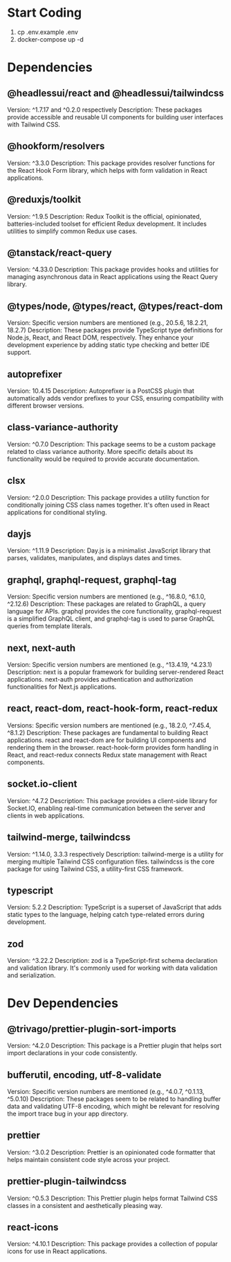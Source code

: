 # Start Coding
1. cp .env.example .env
2. docker-compose up -d

# Dependencies
## @headlessui/react and @headlessui/tailwindcss
Version: ^1.7.17 and ^0.2.0 respectively
Description: These packages provide accessible and reusable UI components for building user interfaces with Tailwind CSS.

## @hookform/resolvers
Version: ^3.3.0
Description: This package provides resolver functions for the React Hook Form library, which helps with form validation in React applications.

## @reduxjs/toolkit
Version: ^1.9.5
Description: Redux Toolkit is the official, opinionated, batteries-included toolset for efficient Redux development. It includes utilities to simplify common Redux use cases.

## @tanstack/react-query
Version: ^4.33.0
Description: This package provides hooks and utilities for managing asynchronous data in React applications using the React Query library.

## @types/node, @types/react, @types/react-dom
Version: Specific version numbers are mentioned (e.g., 20.5.6, 18.2.21, 18.2.7)
Description: These packages provide TypeScript type definitions for Node.js, React, and React DOM, respectively. They enhance your development experience by adding static type checking and better IDE support.

## autoprefixer
Version: 10.4.15
Description: Autoprefixer is a PostCSS plugin that automatically adds vendor prefixes to your CSS, ensuring compatibility with different browser versions.

## class-variance-authority
Version: ^0.7.0
Description: This package seems to be a custom package related to class variance authority. More specific details about its functionality would be required to provide accurate documentation.

## clsx
Version: ^2.0.0
Description: This package provides a utility function for conditionally joining CSS class names together. It's often used in React applications for conditional styling.

## dayjs
Version: ^1.11.9
Description: Day.js is a minimalist JavaScript library that parses, validates, manipulates, and displays dates and times.

## graphql, graphql-request, graphql-tag
Version: Specific version numbers are mentioned (e.g., ^16.8.0, ^6.1.0, ^2.12.6)
Description: These packages are related to GraphQL, a query language for APIs. graphql provides the core functionality, graphql-request is a simplified GraphQL client, and graphql-tag is used to parse GraphQL queries from template literals.

## next, next-auth
Version: Specific version numbers are mentioned (e.g., ^13.4.19, ^4.23.1)
Description: next is a popular framework for building server-rendered React applications. next-auth provides authentication and authorization functionalities for Next.js applications.

## react, react-dom, react-hook-form, react-redux
Versions: Specific version numbers are mentioned (e.g., 18.2.0, ^7.45.4, ^8.1.2)
Description: These packages are fundamental to building React applications. react and react-dom are for building UI components and rendering them in the browser. react-hook-form provides form handling in React, and react-redux connects Redux state management with React components.

## socket.io-client
Version: ^4.7.2
Description: This package provides a client-side library for Socket.IO, enabling real-time communication between the server and clients in web applications.

## tailwind-merge, tailwindcss
Version: ^1.14.0, 3.3.3 respectively
Description: tailwind-merge is a utility for merging multiple Tailwind CSS configuration files. tailwindcss is the core package for using Tailwind CSS, a utility-first CSS framework.

## typescript
Version: 5.2.2
Description: TypeScript is a superset of JavaScript that adds static types to the language, helping catch type-related errors during development.

## zod
Version: ^3.22.2
Description: zod is a TypeScript-first schema declaration and validation library. It's commonly used for working with data validation and serialization.

# Dev Dependencies

## @trivago/prettier-plugin-sort-imports
Version: ^4.2.0
Description: This package is a Prettier plugin that helps sort import declarations in your code consistently.

## bufferutil, encoding, utf-8-validate
Version: Specific version numbers are mentioned (e.g., ^4.0.7, ^0.1.13, ^5.0.10)
Description: These packages seem to be related to handling buffer data and validating UTF-8 encoding, which might be relevant for resolving the import trace bug in your app directory.

## prettier
Version: ^3.0.2
Description: Prettier is an opinionated code formatter that helps maintain consistent code style across your project.

## prettier-plugin-tailwindcss
Version: ^0.5.3
Description: This Prettier plugin helps format Tailwind CSS classes in a consistent and aesthetically pleasing way.

## react-icons
Version: ^4.10.1
Description: This package provides a collection of popular icons for use in React applications.

